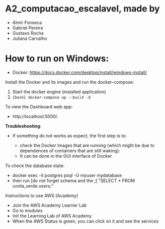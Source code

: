 # A2_computacao_escalavel, made by

- Almir Fonseca
- Gabriel Pereira
- Gustavo Rocha
- Juliana Carvalho

# How to run on Windows:

- Docker: https://docs.docker.com/desktop/install/windows-install/

Install the Docker and its images and run the docker-compose:

1. Start the docker engine (installed application)
2. ``{bash} docker-compose up --build -d``

To view the Dashboard web app:

- http://localhost:5000/

**Troubleshooting**:

- If something do not works as expect, the first step is to:

  - check the Docker Images that are running (which might be due to dependences of containers that are still waking):
  - It can be done in the GUI interface of Docker.

To check the database state:

- docker exec -it postgres psql -U myuser mydatabase
- then run [do not forget schema and the ;] "SELECT * FROM conta_verde.users;"

Instructions to use AWS [Academy]

- Join the AWS Academy Learner Lab
- Go to modules
- Init the Learning Lab of AWS Academy
- When the AWS Status is green, you can click on it and see the services
